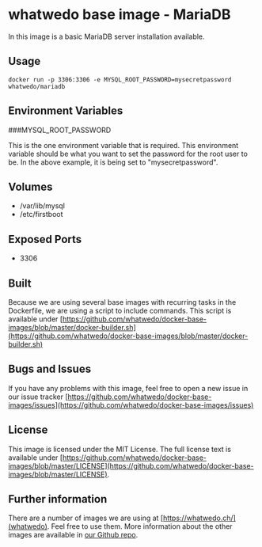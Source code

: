 # whatwedo base image - MariaDB

In this image is a basic MariaDB server installation available.

## Usage

```
docker run -p 3306:3306 -e MYSQL_ROOT_PASSWORD=mysecretpassword whatwedo/mariadb
```

## Environment Variables

###MYSQL_ROOT_PASSWORD

This is the one environment variable that is required. This environment variable should be what you want to set the password for the root user to be. In the above example, it is being set to "mysecretpassword".

## Volumes

* /var/lib/mysql
* /etc/firstboot

## Exposed Ports

* 3306

## Built

Because we are using several base images with recurring tasks in the Dockerfile, we are using a script to include commands. This script is available under [https://github.com/whatwedo/docker-base-images/blob/master/docker-builder.sh](https://github.com/whatwedo/docker-base-images/blob/master/docker-builder.sh)

## Bugs and Issues

If you have any problems with this image, feel free to open a new issue in our issue tracker [https://github.com/whatwedo/docker-base-images/issues](https://github.com/whatwedo/docker-base-images/issues)

## License

This image is licensed under the MIT License. The full license text is available under [https://github.com/whatwedo/docker-base-images/blob/master/LICENSE](https://github.com/whatwedo/docker-base-images/blob/master/LICENSE).

## Further information

There are a number of images we are using at [https://whatwedo.ch/](whatwedo). Feel free to use them. More information about the other images are available in [our Github repo](https://github.com/whatwedo/docker-base-images).